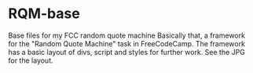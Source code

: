 # RQM-base
Base files for my FCC random quote machine
Basically that, a framework for the "Random Quote Machine" task in FreeCodeCamp. 
The framework has a basic layout of divs, script and styles for further work.
See the JPG for the layout.


